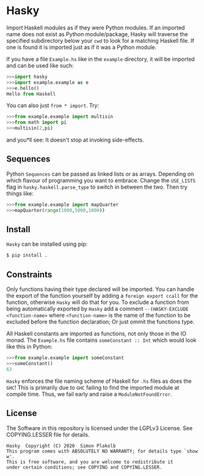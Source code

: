 # Hasky

Import Haskell modules as if they were Python modules. If an imported name does not exist as Python module/package, Hasky will traverse the specified subdirectory below your ```cwd``` to look for a matching Haskell file. If one is found it is imported just as if it was a Python module.

If you have a file ```Example.hs``` like in the ```example``` directory, it will be imported and can be used like such:

~~~python
>>>import hasky
>>>import example.example as e
>>>e.hello()
Hello from Haskell
~~~

You can also just ```from * import```. Try:

~~~python
>>>from example.example import multisin
>>>from math import pi
>>>multisin(2,pi)
~~~

and you*ll see: It doesn't stop at invoking side-effects.

## Sequences

Python ```Sequences``` can be passed as linked lists or as arrays. Depending on which flavour of programming you want to embrace. Change the ```USE_LISTS``` flag in ```hasky.haskell.parse_type``` to switch in between the two. Then try things like:

~~~python
>>>from example.example import mapQuarter
>>>mapQuarter(range(1000,5000,1000))
~~~

## Install

 ```Hasky``` can be installed using pip:

 ~~~sh
 $ pip install .
 ~~~

## Constraints

Only functions having their type declared will be imported. You can handle the export of the function yourself by adding a ```foreign export ccall``` for the function, otherwise ```Hasky``` will do that for you. To exclude a function from being automatically exported by ```Hasky``` add a comment ```--(HASKY-EXCLUDE <function-name>``` where ```<function-name>``` is the name of the function to be excluded before the function declaration; Or just ommit the functions type.

All Haskell constants are imported as functions, not only those in the IO monad. The ```Example.hs``` file contains ```someConstant :: Int``` which would look like this in Python:

~~~python
>>>from example.example import someConstant
>>>someConstant()
63
~~~

 ```Hasky``` enforces the file naming scheme of Haskell for  ```.hs``` files as does the ```GHC```! This is primarily due to  ```GHC``` failing to find the imported module at compile time. Thus, we fail early and raise a ```ModuleNotFoundError```.

## License

The Software in this repository is licensed under the LGPLv3 License.
See COPYING.LESSER file for details.

    Hasky  Copyright (C) 2020  Simon Plakolb
    This program comes with ABSOLUTELY NO WARRANTY; for details type `show w'.
    This is free software, and you are welcome to redistribute it
    under certain conditions; see COPYING and COPYING.LESSER.
